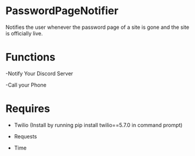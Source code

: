 # PasswordPageNotifier
Notifies the user whenever the password page of a site is gone and the site is officially live. 


# Functions

-Notify Your Discord Server

-Call your Phone


# Requires

- Twilio (Install by running pip install twilio==5.7.0 in command prompt)

- Requests 

- Time


